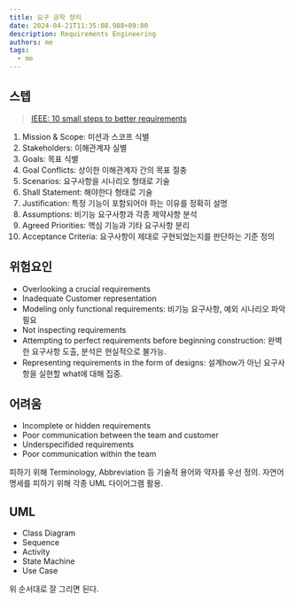 ```yaml
---
title: 요구 공학 정리
date: 2024-04-21T11:35:08.988+09:00
description: Requirements Engineering
authors: me
tags:
  - me
---
```


## 스텝

> [IEEE: 10 small steps to better requirements](https://ieeexplore.ieee.org/document/1605174)

1. Mission & Scope: 미션과 스코프 식별
2. Stakeholders: 이해관계자 실별
3. Goals: 목표 식별
4. Goal Conflicts: 상이한 이해관계자 간의 목표 절충
5. Scenarios: 요구사항을 시나리오 형태로 기술
6. Shall Statement: 해야한다 형태로 기술
7. Justification: 특정 기능이 포함되어야 하는 이유를 정확히 설명
8. Assumptions: 비기능 요구사항과 각종 제약사항 분석
9. Agreed Priorities: 핵심 기능과 기타 요구사항 분리
10. Acceptance Criteria: 요구사항이 제대로 구현되었는지를 판단하는 기준 정의

## 위험요인

- Overlooking a crucial requirements
- Inadequate Customer representation
- Modeling only functional requirements: 비기능 요구사항, 예외 시나리오 파악 필요
- Not inspecting requirements
- Attempting to perfect requirements before beginning construction: 완벽한 요구사항 도출, 분석은 현실적으로 불가능.
- Representing requirements in the form of designs: 설계how가 아닌 요구사항을 실현할 what에 대해 집중.

## 어려움

- Incomplete or hidden requirements
- Poor communication between the team and customer
- Underspecifided requirements
- Poor communication within the team

피하기 위해 Terminology, Abbreviation 등 기술적 용어와 약자를 우선 정의.
자연어 명세를 피하기 위해 각종 UML 다이어그램 활용.

## UML

- Class Diagram
- Sequence
- Activity
- State Machine
- Use Case

위 순서대로 잘 그리면 된다.
